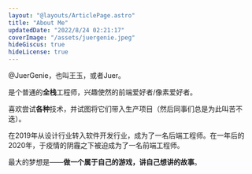 ```yaml
---
layout: "@layouts/ArticlePage.astro"
title: "About Me"
updatedDate: "2022/8/24 02:21:17"
coverImage: "/assets/juergenie.jpeg"
hideGiscus: true
hideLicense: true
---
```


@JuerGenie，也叫王玉，或者Juer。

是个普通的**全栈**工程师，兴趣使然的前端爱好者/像素爱好者。

喜欢尝试**各种**技术，并试图将它们带入生产项目（然后同事们总是为此叫苦不迭）。

在2019年从设计行业转入软件开发行业，成为了一名后端工程师。在一年后的2020年，于疫情的阴霾之下被迫成为了一名前端工程师。

最大的梦想是——**做一个属于自己的游戏，讲自己想讲的故事**。
